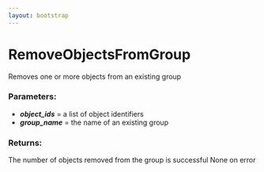 ```yaml
---
layout: bootstrap
---
```


# RemoveObjectsFromGroup

Removes one or more objects from an existing group
        

### Parameters:

- ***object_ids*** = a list of object identifiers
- ***group_name*** = the name of an existing group
        

### Returns:


The number of objects removed from the group is successful
None on error
        
